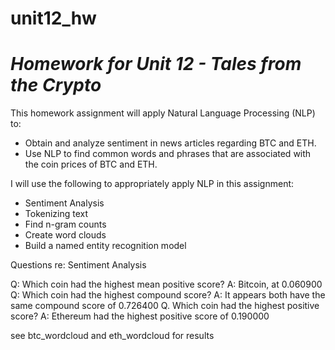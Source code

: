 # unit12_hw
# *Homework for Unit 12 - Tales from the Crypto*

This homework assignment will apply Natural Language Processing (NLP) to:
- Obtain and analyze sentiment in news articles regarding BTC and ETH.
- Use NLP to find common words and phrases that are associated with the coin prices of BTC and ETH.

I will use the following to appropriately apply NLP in this assignment:
- Sentiment Analysis
- Tokenizing text
- Find n-gram counts
- Create word clouds
- Build a named entity recognition model

Questions re: Sentiment Analysis

Q: Which coin had the highest mean positive score?
A: Bitcoin, at 0.060900
Q: Which coin had the highest compound score?
A: It appears both have the same compound score of 0.726400
Q. Which coin had the highest positive score?
A: Ethereum had the highest positive score of 0.190000

see btc_wordcloud and eth_wordcloud for results
